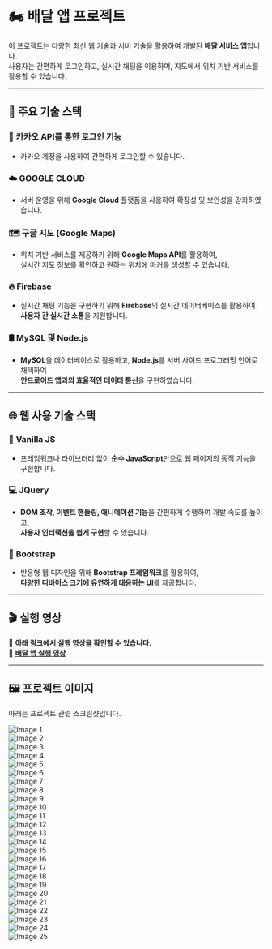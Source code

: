 # 🏍️ 배달 앱 프로젝트

이 프로젝트는 다양한 최신 웹 기술과 서버 기술을 활용하여 개발된 **배달 서비스 앱**입니다.  
사용자는 간편하게 로그인하고, 실시간 채팅을 이용하며, 지도에서 위치 기반 서비스를 활용할 수 있습니다.  

---

## 📌 주요 기술 스택

### 🔐 **카카오 API를 통한 로그인 기능**
- 카카오 계정을 사용하여 간편하게 로그인할 수 있습니다.

### ☁️ **GOOGLE CLOUD**
- 서버 운영을 위해 **Google Cloud** 플랫폼을 사용하여 확장성 및 보안성을 강화하였습니다.

### 🗺️ **구글 지도 (Google Maps)**
- 위치 기반 서비스를 제공하기 위해 **Google Maps API**를 활용하여,  
  실시간 지도 정보를 확인하고 원하는 위치에 마커를 생성할 수 있습니다.

### 🔥 **Firebase**
- 실시간 채팅 기능을 구현하기 위해 **Firebase**의 실시간 데이터베이스를 활용하여  
  **사용자 간 실시간 소통**을 지원합니다.

### 🛢️ **MySQL 및 Node.js**
- **MySQL**을 데이터베이스로 활용하고, **Node.js**를 서버 사이드 프로그래밍 언어로 채택하여  
  **안드로이드 앱과의 효율적인 데이터 통신**을 구현하였습니다.

---

## 🌐 웹 사용 기술 스택

### 🎨 **Vanilla JS**
- 프레임워크나 라이브러리 없이 **순수 JavaScript**만으로 웹 페이지의 동적 기능을 구현합니다.

### 💻 **JQuery**
- **DOM 조작, 이벤트 핸들링, 애니메이션 기능**을 간편하게 수행하여 개발 속도를 높이고,  
  **사용자 인터랙션을 쉽게 구현**할 수 있습니다.

### 🎨 **Bootstrap**
- 반응형 웹 디자인을 위해 **Bootstrap 프레임워크**를 활용하여,  
  **다양한 디바이스 크기에 유연하게 대응하는 UI**를 제공합니다.

---

## 🎬 실행 영상  
📌 **아래 링크에서 실행 영상을 확인할 수 있습니다.**  
🔗 **[배달 앱 실행 영상](https://www.youtube.com/watch?v=fWbLWXyUllQ&t=1s)**  

---

## 🖼️ 프로젝트 이미지  
아래는 프로젝트 관련 스크린샷입니다.

![Image 1](images/1.jpg)  
![Image 2](images/2.jpg)  
![Image 3](images/3.jpg)  
![Image 4](images/4.jpg)  
![Image 5](images/5.jpg)  
![Image 6](images/6.jpg)  
![Image 7](images/7.jpg)  
![Image 8](images/8.jpg)  
![Image 9](images/9.jpg)  
![Image 10](images/10.jpg)  
![Image 11](images/11.jpg)  
![Image 12](images/12.jpg)  
![Image 13](images/13.jpg)  
![Image 14](images/14.jpg)  
![Image 15](images/15.jpg)  
![Image 16](images/16.jpg)  
![Image 17](images/17.jpg)  
![Image 18](images/18.jpg)  
![Image 19](images/19.jpg)  
![Image 20](images/20.jpg)  
![Image 21](images/21.jpg)  
![Image 22](images/22.jpg)  
![Image 23](images/23.jpg)  
![Image 24](images/24.jpg)  
![Image 25](images/25.jpg)  